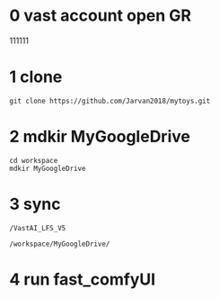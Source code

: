 
# 0 vast account open GR
111111
# 1 clone
```shell
git clone https://github.com/Jarvan2018/mytoys.git
```
# 2 mdkir MyGoogleDrive
```
cd workspace
mdkir MyGoogleDrive
```
# 3 sync
```
/VastAI_LFS_V5
```
```
/workspace/MyGoogleDrive/
```
# 4 run fast_comfyUI

